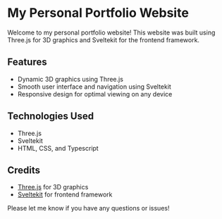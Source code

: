 # My Personal Portfolio Website

Welcome to my personal portfolio website! This website was built using Three.js for 3D graphics and Sveltekit for the frontend framework.

## Features
- Dynamic 3D graphics using Three.js
- Smooth user interface and navigation using Sveltekit
- Responsive design for optimal viewing on any device

## Technologies Used
- Three.js
- Sveltekit
- HTML, CSS, and Typescript

## Credits
- [Three.js](https://threejs.org/) for 3D graphics
- [Sveltekit](https://svelte.dev/docs#Sveltekit) for frontend framework

Please let me know if you have any questions or issues!
